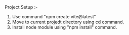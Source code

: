 Project Setup :-

1. Use command "npm create vite@latest"
2. Move to current projedt directory using cd command.
3. Install node module using "npm install" command.
